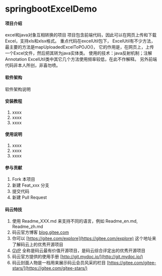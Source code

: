 # springbootExcelDemo

#### 项目介绍
excel和java对象互相转换的项目
项目包含前端代码，因此可以在网页上传和下载Excel，支持xls和xlsx格式。
重点代码在excelUtil包下，
ExcelUtil有不少方法，最主要的方法是mapUploadedExcelToPOJO()，
它的作用是，在网页上，上传一个Excel文件，然后把其转为java实体类。
使用的技术：java反射机制；注解Annotation
ExcelUtil类中其它几个方法使用频率较低，在此不作解释。
另外前端代码非本人所创，非喜勿喷。

#### 软件架构
软件架构说明


#### 安装教程

1. xxxx
2. xxxx
3. xxxx

#### 使用说明

1. xxxx
2. xxxx
3. xxxx

#### 参与贡献

1. Fork 本项目
2. 新建 Feat_xxx 分支
3. 提交代码
4. 新建 Pull Request


#### 码云特技

1. 使用 Readme\_XXX.md 来支持不同的语言，例如 Readme\_en.md, Readme\_zh.md
2. 码云官方博客 [blog.gitee.com](https://blog.gitee.com)
3. 你可以 [https://gitee.com/explore](https://gitee.com/explore) 这个地址来了解码云上的优秀开源项目
4. [GVP](https://gitee.com/gvp) 全称是码云最有价值开源项目，是码云综合评定出的优秀开源项目
5. 码云官方提供的使用手册 [http://git.mydoc.io/](http://git.mydoc.io/)
6. 码云封面人物是一档用来展示码云会员风采的栏目 [https://gitee.com/gitee-stars/](https://gitee.com/gitee-stars/)